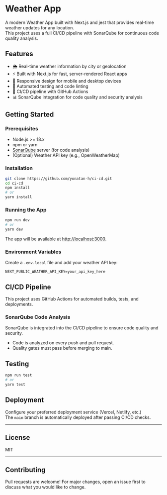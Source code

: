 # Weather App

A modern Weather App built with Next.js and jest that provides real-time weather updates for any location.  
This project uses a full CI/CD pipeline with SonarQube for continuous code quality analysis.

## Features

- 🌦️ Real-time weather information by city or geolocation
- ⚡ Built with Next.js for fast, server-rendered React apps
- 📱 Responsive design for mobile and desktop devices
- 🧪 Automated testing and code linting
- 🚀 CI/CD pipeline with GitHub Actions
- 📊 SonarQube integration for code quality and security analysis

## Getting Started

### Prerequisites

- Node.js >= 18.x
- npm or yarn
- [SonarQube](https://www.sonarqube.org/) server (for code analysis)
- (Optional) Weather API key (e.g., OpenWeatherMap)

### Installation

```bash
git clone https://github.com/yonatan-h/ci-cd.git
cd ci-cd
npm install
# or
yarn install
```

### Running the App

```bash
npm run dev
# or
yarn dev
```

The app will be available at [http://localhost:3000](http://localhost:3000).

### Environment Variables

Create a `.env.local` file and add your weather API key:

```env
NEXT_PUBLIC_WEATHER_API_KEY=your_api_key_here
```

## CI/CD Pipeline

This project uses GitHub Actions for automated builds, tests, and deployments.

### SonarQube Code Analysis

SonarQube is integrated into the CI/CD pipeline to ensure code quality and security.

- Code is analyzed on every push and pull request.
- Quality gates must pass before merging to main.


## Testing

```bash
npm run test
# or
yarn test
```

## Deployment

Configure your preferred deployment service (Vercel, Netlify, etc.)  
The `main` branch is automatically deployed after passing CI/CD checks.

---

## License

MIT

---

## Contributing

Pull requests are welcome! For major changes, open an issue first to discuss what you would like to change.

